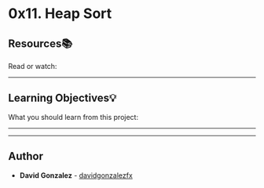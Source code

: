 # 0x11. Heap Sort

## Resources:books:
Read or watch:

---
## Learning Objectives:bulb:
What you should learn from this project:

---
---

## Author
* **David Gonzalez** - [davidgonzalezfx](https://github.com/davidgonzalezfx)
